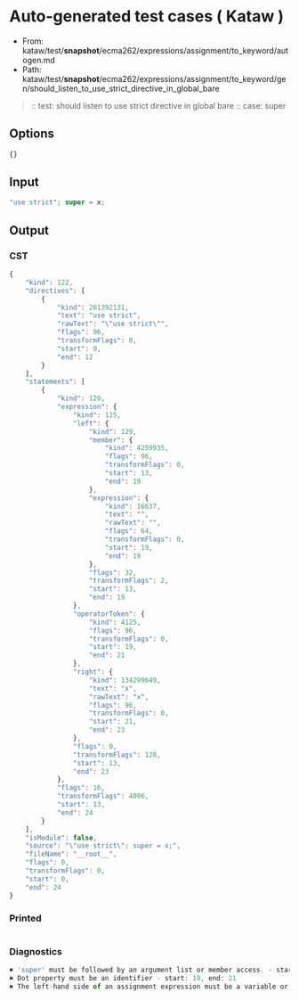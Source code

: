 # Auto-generated test cases ( Kataw )
- From: kataw/test/__snapshot__/ecma262/expressions/assignment/to_keyword/autogen.md
- Path: kataw/test/__snapshot__/ecma262/expressions/assignment/to_keyword/gen/should_listen_to_use_strict_directive_in_global_bare
> :: test: should listen to use strict directive in global bare
> :: case: super
## Options

`````js
{}
`````
## Input

`````js
"use strict"; super = x;
`````
## Output

### CST

```javascript
{
    "kind": 122,
    "directives": [
        {
            "kind": 201392131,
            "text": "use strict",
            "rawText": "\"use strict\"",
            "flags": 96,
            "transformFlags": 0,
            "start": 0,
            "end": 12
        }
    ],
    "statements": [
        {
            "kind": 120,
            "expression": {
                "kind": 125,
                "left": {
                    "kind": 129,
                    "member": {
                        "kind": 4259935,
                        "flags": 96,
                        "transformFlags": 0,
                        "start": 13,
                        "end": 19
                    },
                    "expression": {
                        "kind": 16637,
                        "text": "",
                        "rawText": "",
                        "flags": 64,
                        "transformFlags": 0,
                        "start": 19,
                        "end": 19
                    },
                    "flags": 32,
                    "transformFlags": 2,
                    "start": 13,
                    "end": 19
                },
                "operatorToken": {
                    "kind": 4125,
                    "flags": 96,
                    "transformFlags": 0,
                    "start": 19,
                    "end": 21
                },
                "right": {
                    "kind": 134299649,
                    "text": "x",
                    "rawText": "x",
                    "flags": 96,
                    "transformFlags": 0,
                    "start": 21,
                    "end": 23
                },
                "flags": 0,
                "transformFlags": 128,
                "start": 13,
                "end": 23
            },
            "flags": 16,
            "transformFlags": 4096,
            "start": 13,
            "end": 24
        }
    ],
    "isModule": false,
    "source": "\"use strict\"; super = x;",
    "fileName": "__root__",
    "flags": 0,
    "transformFlags": 0,
    "start": 0,
    "end": 24
}
```

### Printed

```javascript

```

### Diagnostics

```javascript
✖ 'super' must be followed by an argument list or member access. - start: 13, end: 21
✖ Dot property must be an identifier - start: 19, end: 21
✖ The left-hand side of an assignment expression must be a variable or a property access - start: 19, end: 21

```

